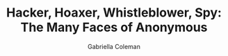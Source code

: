 ---
title: "Hacker, Hoaxer, Whistleblower, Spy: The Many Faces of Anonymous"
author: "Gabriella Coleman"
isbn: "1781685835"
isbn13: "9781781685839"
rating: "4"
publisher: "Verso"
pages: "453"
publishYear: "2014"
read: "2019"
goodreads_id: "20601080"
---